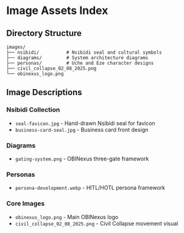# Image Assets Index

## Directory Structure

```
images/
├── nsibidi/          # Nsibidi seal and cultural symbols
├── diagrams/         # System architecture diagrams
├── personas/         # Uche and Eze character designs
├── civil_collapse_02_08_2025.png
└── obinexus_logo.png
```

## Image Descriptions

### Nsibidi Collection
- `seal-favicon.jpg` - Hand-drawn Nsibidi seal for favicon
- `business-card-seal.jpg` - Business card front design

### Diagrams
- `gating-system.png` - OBINexus three-gate framework

### Personas
- `persona-development.webp` - HITL/HOTL persona framework

### Core Images
- `obinexus_logo.png` - Main OBINexus logo
- `civil_collapse_02_08_2025.png` - Civil Collapse movement visual
